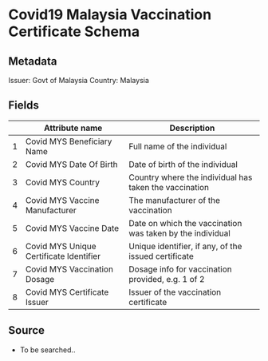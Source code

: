 # Covid19 Malaysia Vaccination Certificate Schema

## Metadata
Issuer: Govt of Malaysia
Country: Malaysia

## Fields

|   | Attribute name                         | Description                                                      |
|---|----------------------------------------|------------------------------------------------------------------|
| 1 | Covid MYS Beneficiary Name              | Full name of the individual                                      |
| 2 | Covid MYS Date Of Birth                 | Date of birth of the individual                                  |
| 3 | Covid MYS Country                 | Country where the individual has taken the vaccination |
| 4 | Covid MYS Vaccine Manufacturer          | The manufacturer of the vaccination                              |
| 5 | Covid MYS Vaccine Date                  | Date on which the vaccination was taken by the individual        |
| 6 | Covid MYS Unique Certificate Identifier | Unique identifier, if any, of the	issued certificate             |
| 7 | Covid MYS Vaccination Dosage            | Dosage info for vaccination provided, e.g. 1 of 2                   |
| 8 | Covid MYS Certificate Issuer            | Issuer of the vaccination certificate                            |


## Source

* To be searched..